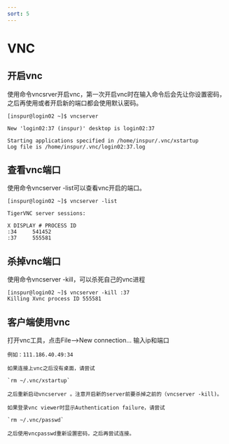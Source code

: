 ```yaml
---
sort: 5
---
```


# VNC

## 开启vnc

使用命令vncsrver开启vnc，第一次开启vnc时在输入命令后会先让你设置密码，之后再使用或者开启新的端口都会使用默认密码。

```
[inspur@login02 ~]$ vncserver

New 'login02:37 (inspur)' desktop is login02:37

Starting applications specified in /home/inspur/.vnc/xstartup
Log file is /home/inspur/.vnc/login02:37.log
```

## 查看vnc端口

使用命令vncserver -list可以查看vnc开启的端口。

```
[inspur@login02 ~]$ vncserver -list

TigerVNC server sessions:

X DISPLAY #	PROCESS ID
:34		541452
:37		555581
```

## 杀掉vnc端口

使用命令vncserver -kill，可以杀死自己的vnc进程

```
[inspur@login02 ~]$ vncserver -kill :37
Killing Xvnc process ID 555581
```

## 客户端使用vnc

打开vnc工具，点击File-->New connection... 输入ip和端口 

```
例如：111.186.40.49:34
```

```tip1
如果连接上vnc之后没有桌面，请尝试

`rm ~/.vnc/xstartup`

之后重新启动vncserver 。注意开启新的server前要杀掉之前的（vncserver -kill)。
```
```tip2
如果登录vnc viewer时显示Authentication failure，请尝试

`rm ~/.vnc/passwd`

之后使用vncpasswd重新设置密码，之后再尝试连接。
```

